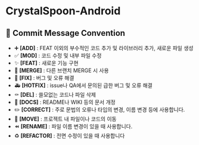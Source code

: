 # CrystalSpoon-Android

## 📍 Commit Message Convention
- ➕ **[ADD]** : FEAT 이외의 부수적인 코드 추가 및 라이브러리 추가, 새로운 파일 생성
- ✅ **[MOD]** : 코드 수정 및 내부 파일 수정
- ✨ **[FEAT]** : 새로운 기능 구현
- 🔀 **[MERGE]** : 다른 브랜치 MERGE 시 사용
- 🔨 **[FIX]** : 버그 및 오류 해결
- 🚑️ **[HOTFIX]** : issue나 QA에서 문의된 급한 버그 및 오류 해결
- ⚰️ **[DEL]** : 쓸모없는 코드나 파일 삭제
- 📝 **[DOCS]** : README나 WIKI 등의 문서 개정
- ✏️ **[CORRECT]** : 주로 문법의 오류나 타입의 변경, 이름 변경 등에 사용합니다.
- 🚚 **[MOVE]** : 프로젝트 내 파일이나 코드의 이동
- ⏪️ **[RENAME]** : 파일 이름 변경이 있을 때 사용합니다.
- ♻️ **[REFACTOR]** : 전면 수정이 있을 때 사용합니다
